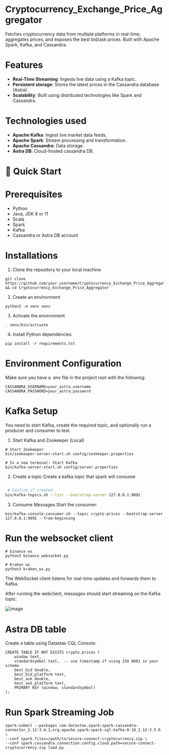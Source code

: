 # Cryptocurrency_Exchange_Price_Aggregator
Fetches cryptocurrency data from multiple platforms in real-time, aggregates prices, and exposes the best bid/ask prices. Built with Apache Spark, Kafka, and Cassandra.

# Features
* **Real-Time Streaming**: Ingests live data using a Kafka topic.
* **Persistent storage**: Stores the latest prices in the Cassandra database (Astra).
* **Scalability**: Built using distributed technologies like Spark and Cassandra.

# Technologies used
* **Apache Kafka**: Ingest live market data feeds.
* **Apache Spark**: Stream processing and transformation.
* **Apache Cassandra**: Data storage.
* **Astra DB**: Cloud-hosted cassandra DB.

# 🚀  Quick Start
# Prerequisites
  * Python
  * Java, JDK 8 or 11
  * Scala
  * Spark
  * Kafka
  * Cassandra or Astra DB account

# Installations
1. Clone the repository to your local machine
```
git clone https://github.com/your_username/Cryptocurrency_Exchange_Price_Aggregator.git && cd Cryptocurrency_Exchange_Price_Aggregator
```
2. Create an environment
```
python3 -m venv venv
```
3. Activate the environment
```
. venv/bin/activate
```
4. Install Python dependencies
```
pip install -r requirements.txt
```

# Environment Configuration
Make sure you have a .env file in the project root with the following:
```
CASSANDRA_USERNAME=your_astra_username
CASSANDRA_PASSWORD=your_astra_password
```

# Kafka Setup
You need to start Kafka, create the required topic, and optionally run a producer and consumer to test.
1. Start Kafka and Zookeeper (Local)
```
# Start Zookeeper
bin/zookeeper-server-start.sh config/zookeeper.properties

# In a new terminal: Start Kafka
bin/kafka-server-start.sh config/server.properties
```

2. Create a topic
Create a kafka topic that spark will consume
```bin/kafka-topics.sh --create --topic crypto --bootstrap-server 127.0.0.1:9092 --partitions 1 --replication-factor 1

 # Confirm if created
bin/kafka-topics.sh --list --bootstrap-server 127.0.0.1:9092
```

3. Consume Messages
Start the consumer:
```
bin/kafka-console-consumer.sh --topic crypto-prices --bootstrap-server 127.0.0.1:9092 --from-beginning
```

# Run the websocket client
```
# binance ws
python3 binance_websocket.py

# Kraken ws
python3 kraken_ws.py
```

The WebSocket client listens for real-time updates and forwards them to Kafka.

After running the webclient, messages should start streaming on the Kafka topic:

![image](https://github.com/user-attachments/assets/8a7f3b9c-6d7b-45d3-9ae2-86cf203bdc83)


# Astra DB table
Create a table using Datastax CQL Console:
```
CREATE TABLE IF NOT EXISTS crypto.prices (
    window text,
    standardsymbol text,  -- use timestamp if using ISO 8601 in your schema
    best_bid double,
    best_bid_platform text,
    best_ask double,
    best_ask_platform text,
    PRIMARY KEY (window, standardsymbol)
);
```

# Run Spark Streaming Job
```
spark-submit --packages com.datastax.spark:spark-cassandra-connector_2.12:3.4.1,org.apache.spark:spark-sql-kafka-0-10_2.12:3.5.6 \
--conf spark.files=/path/to/secure-connect-cryptocurrency.zip \
--conf spark.cassandra.connection.config.cloud.path=secure-connect-cryptocurrency.zip load.py
```





